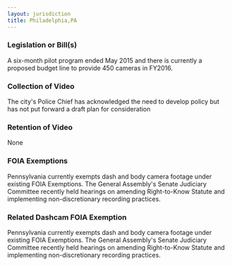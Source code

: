 ```yaml
---
layout: jurisdiction
title: Philadelphia,PA
---
```


### Legislation or Bill(s)

A six-month pilot program ended May 2015 and there is currently a proposed budget line to provide 450 cameras in FY2016.

### Collection of Video

The city&#39;s Police Chief has acknowledged the need to develop policy but has not put forward a draft plan for consideration

### Retention of Video

None

### FOIA Exemptions

Pennsylvania currently exempts dash and body camera footage under existing FOIA Exemptions. The General Assembly&#39;s Senate Judiciary Committee recently held hearings on amending Right-to-Know Statute and implementing non-discretionary recording practices.

### Related Dashcam FOIA Exemption

Pennsylvania currently exempts dash and body camera footage under existing FOIA Exemptions. The General Assembly&#39;s Senate Judiciary Committee recently held hearings on amending Right-to-Know Statute and implementing non-discretionary recording practices.
